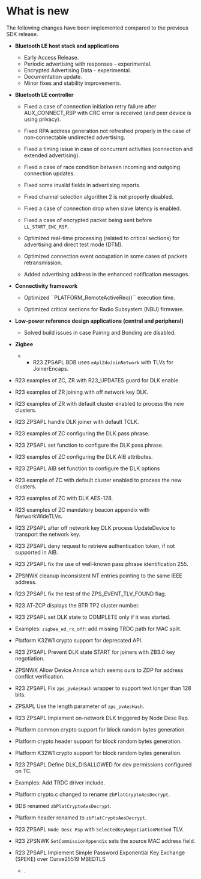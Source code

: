 # What is new

The following changes have been implemented compared to the previous SDK release.

-   **Bluetooth LE host stack and applications**

    -   Early Access Release.
    -   Periodic advertising with responses - experimental.
    -   Encrypted Advertising Data - experimental.
    -   Documentation update.
    -   Minor fixes and stability improvements.
	
-   **Bluetooth LE controller**

    -   Fixed a case of connection initiation retry failure after AUX\_CONNECT\_RSP with CRC error is received \(and peer device is using privacy\).

    -   Fixed RPA address generation not refreshed properly in the case of non-connectable undirected advertising.

    -   Fixed a timing issue in case of concurrent activities \(connection and extended advertising\).

    -   Fixed a case of race condition between incoming and outgoing connection updates.

    -   Fixed some invalid fields in advertising reports.

    -   Fixed channel selection algorithm 2 is not properly disabled.

    -   Fixed a case of connection drop when slave latency is enabled.

    -   Fixed a case of encrypted packet being sent before `LL_START_ENC_RSP`.

    -   Optimized real-time processing \(related to critical sections\) for advertising and direct test mode \(DTM\).

    -   Optimized connection event occupation in some cases of packets retransmission.

    -   Added advertising address in the enhanced notification messages.

-   **Connectivity framework**

    -   Optimized \`\`PLATFORM\_RemoteActiveReq\(\)\`\` execution time.

    -   Optimized critical sections for Radio Subsystem \(NBU\) firmware.

-   **Low-power reference design applications \(central and peripheral\)**

    -   Solved build issues in case Pairing and Bonding are disabled.

-   **Zigbee**

    -   -   R23 ZPSAPL BDB uses `eAplZdoJoinNetwork` with TLVs for JoinerEncaps.
-   R23 examples of ZC, ZR with R23\_UPDATES guard for DLK enable.
-   R23 examples of ZR joining with off network key DLK.
-   R23 examples of ZR with default cluster enabled to process the new clusters.
-   R23 ZPSAPL handle DLK joiner with default TCLK.
-   R23 examples of ZC configuring the DLK pass phrase.
-   R23 ZPSAPL set function to configure the DLK pass phrase.
-   R23 examples of ZC configuring the DLK AIB attributes.
-   R23 ZPSAPL AIB set function to configure the DLK options
-   R23 example of ZC with default cluster enabled to process the new clusters.
-   R23 examples of ZC with DLK AES-128.
-   R23 examples of ZC mandatory beacon appendix with NetworkWideTLVs.
-   R23 ZPSAPL after off network key DLK process UpdateDevice to transport the network key.
-   R23 ZPSAPL deny request to retrieve authentication token, if not supported in AIB.
-   R23 ZPSAPL fix the use of well-known pass phrase identification 255.
-   ZPSNWK cleanup inconsistent NT entries pointing to the same IEEE address.
-   R23 ZPSAPL fix the test of the ZPS\_EVENT\_TLV\_FOUND flag.
-   R23 AT-ZCP displays the BTR TP2 cluster number.
-   R23 ZPSAPL set DLK state to COMPLETE only if it was started.
-   Examples: `zigbee_ed_rx_off`: add missing TRDC path for MAC split.
-   Platform K32W1 crypto support for deprecated API.
-   R23 ZPSAPL Prevent DLK state START for joiners with ZB3.0 key negotiation.
-   ZPSNWK Allow Device Annce which seems ours to ZDP for address conflict verification.
-   R23 ZPSAPL Fix `zps_pvAesHash` wrapper to support text longer than 128 bits.
-   ZPSAPL Use the length parameter of `zps_pvAesHash`.
-   R23 ZPSAPL Implement on-network DLK triggered by Node Desc Rsp.
-   Platform common crypto support for block random bytes generation.
-   Platform crypto header support for block random bytes generation.
-   Platform K32W1 crypto support for block random bytes generation.
-   R23 ZPSAPL Define DLK\_DISALLOWED for dev permissions configured on TC.
-   Examples: Add TRDC driver include.
-   Platform crypto.c changed to rename z`bPlatCryptoAesDecrypt`.
-   BDB renamed `zbPlatCryptoAesDecrypt`.
-   Platform header renamed to `zbPlatCryptoAesDecrypt`.
-   R23 ZPSAPL `Node Desc Rsp` with `SelectedKeyNegotiationMethod` TLV.
-   R23 ZPSNWK `SetCommissionAppendix` sets the source MAC address field.
-   R23 ZPSAPL Implement Simple Password Exponential Key Exchange \(SPEKE\) over Curve25519 MBEDTLS
    -   .

